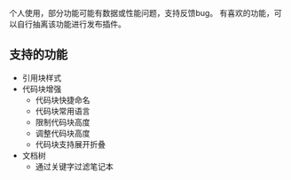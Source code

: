 个人使用，部分功能可能有数据或性能问题，支持反馈bug。
有喜欢的功能，可以自行抽离该功能进行发布插件。

## 支持的功能

* 引用块样式
* 代码块增强
  * 代码块快捷命名
  * 代码块常用语言
  * 限制代码块高度
  * 调整代码块高度
  * 代码块支持展开折叠
* 文档树
  * 通过关键字过滤笔记本

  